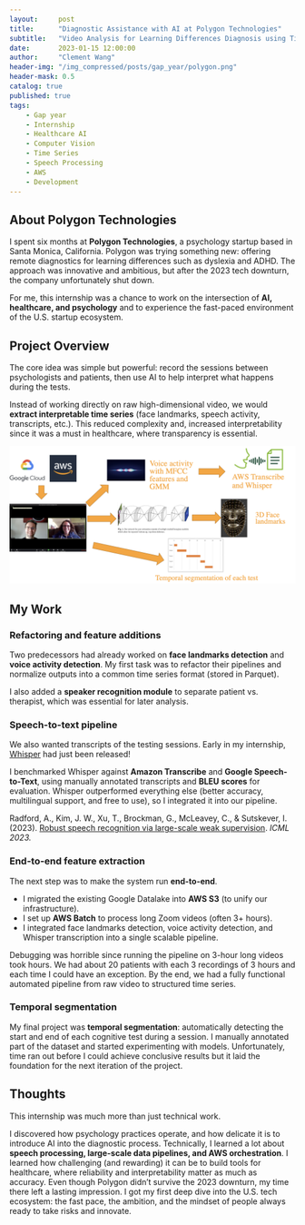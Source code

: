 ```yaml
---
layout:     post
title:      "Diagnostic Assistance with AI at Polygon Technologies"
subtitle:   "Video Analysis for Learning Differences Diagnosis using Time Series Classification"
date:       2023-01-15 12:00:00
author:     "Clement Wang"
header-img: "/img_compressed/posts/gap_year/polygon.png"
header-mask: 0.5
catalog: true
published: true
tags:
    - Gap year
    - Internship
    - Healthcare AI
    - Computer Vision
    - Time Series
    - Speech Processing
    - AWS
    - Development
---
```



## About Polygon Technologies

I spent six months at **Polygon Technologies**, a psychology startup based in Santa Monica, California. Polygon was trying something new: offering remote diagnostics for learning differences such as dyslexia and ADHD. The approach was innovative and ambitious, but after the 2023 tech downturn, the company unfortunately shut down.

For me, this internship was a chance to work on the intersection of **AI, healthcare, and psychology** and to experience the fast-paced environment of the U.S. startup ecosystem.


## Project Overview

The core idea was simple but powerful: record the sessions between psychologists and patients, then use AI to help interpret what happens during the tests.

Instead of working directly on raw high-dimensional video, we would **extract interpretable time series** (face landmarks, speech activity, transcripts, etc.). This reduced complexity and, increased interpretability since it was a must in healthcare, where transparency is essential.  

![Polygon pipeline](/img_compressed/posts/gap_year/polygon_pipeline.png)


## My Work

### Refactoring and feature additions

Two predecessors had already worked on **face landmarks detection** and **voice activity detection**. My first task was to refactor their pipelines and normalize outputs into a common time series format (stored in Parquet).  

I also added a **speaker recognition module** to separate patient vs. therapist, which was essential for later analysis.  


### Speech-to-text pipeline

We also wanted transcripts of the testing sessions. Early in my internship, [Whisper](https://openai.com/research/whisper/) had just been released!  

I benchmarked Whisper against **Amazon Transcribe** and **Google Speech-to-Text**, using manually annotated transcripts and **BLEU scores** for evaluation. Whisper outperformed everything else (better accuracy, multilingual support, and free to use), so I integrated it into our pipeline.  

Radford, A., Kim, J. W., Xu, T., Brockman, G., McLeavey, C., & Sutskever, I. (2023). [Robust speech recognition via large-scale weak supervision](https://proceedings.mlr.press/v202/radford23a.html). *ICML 2023.*  


### End-to-end feature extraction

The next step was to make the system run **end-to-end**.  

- I migrated the existing Google Datalake into **AWS S3** (to unify our infrastructure).  
- I set up **AWS Batch** to process long Zoom videos (often 3+ hours).  
- I integrated face landmarks detection, voice activity detection, and Whisper transcription into a single scalable pipeline.  

Debugging was horrible since running the pipeline on 3-hour long videos took hours. We had about 20 patients with each 3 recordings of 3 hours and each time I could have an exception. By the end, we had a fully functional automated pipeline from raw video to structured time series.


### Temporal segmentation

My final project was **temporal segmentation**: automatically detecting the start and end of each cognitive test during a session. I manually annotated part of the dataset and started experimenting with models. Unfortunately, time ran out before I could achieve conclusive results but it laid the foundation for the next iteration of the project.


## Thoughts

This internship was much more than just technical work.

I discovered how psychology practices operate, and how delicate it is to introduce AI into the diagnostic process. Technically, I learned a lot about **speech processing, large-scale data pipelines, and AWS orchestration**. I learned how challenging (and rewarding) it can be to build tools for healthcare, where reliability and interpretability matter as much as accuracy. Even though Polygon didn’t survive the 2023 downturn, my time there left a lasting impression. I got my first deep dive into the U.S. tech ecosystem: the fast pace, the ambition, and the mindset of people always ready to take risks and innovate.